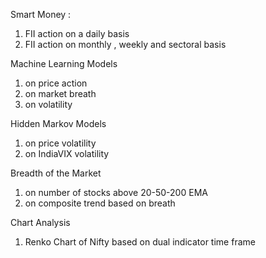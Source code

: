 Smart Money :
  1. FII action on a daily basis
  2. FII action on monthly , weekly and sectoral basis

Machine Learning Models
   1. on price action
   2. on market breath
   3. on volatility


Hidden  Markov Models
   1. on price volatility
   2. on IndiaVIX volatility

Breadth of the Market
   1. on number of stocks above 20-50-200 EMA
   2. on composite trend based on breath
   
Chart Analysis
   1. Renko Chart of Nifty based on dual indicator time frame
